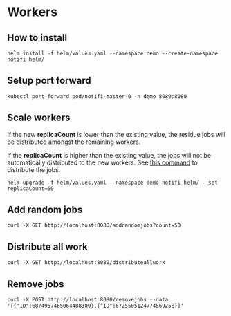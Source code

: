 # Workers

## How to install

```
helm install -f helm/values.yaml --namespace demo --create-namespace notifi helm/
```

## Setup port forward
```
kubectl port-forward pod/notifi-master-0 -n demo 8080:8080
```
## Scale workers
If the new **replicaCount** is lower than the existing value, the residue jobs will be distributed amongst the remaining workers.

If the **replicaCount** is higher than the existing value, the jobs will not be automatically distributed to the new workers. See [this command](#distribute-all-work) to distribute the jobs.
```
helm upgrade -f helm/values.yaml --namespace demo notifi helm/ --set replicaCount=50
```

## Add random jobs

```
curl -X GET http://localhost:8080/addrandomjobs?count=50
```

## Distribute all work
```
curl -X GET http://localhost:8080/distributeallwork
```

## Remove jobs

```
curl -X POST http://localhost:8080/removejobs --data '[{"ID":6874967465064488309},{"ID":6725505124774569258}]'
```
